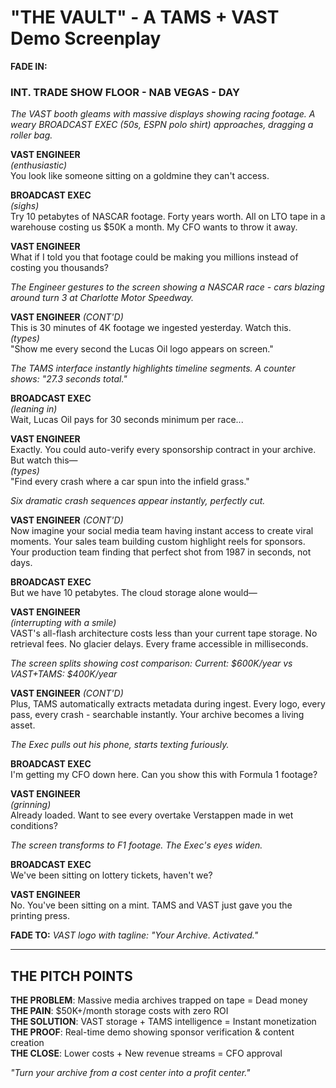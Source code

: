 # "THE VAULT" - A TAMS + VAST Demo Screenplay

**FADE IN:**

### INT. TRADE SHOW FLOOR - NAB VEGAS - DAY

*The VAST booth gleams with massive displays showing racing footage. A weary BROADCAST EXEC (50s, ESPN polo shirt) approaches, dragging a roller bag.*

**VAST ENGINEER**  
*(enthusiastic)*  
You look like someone sitting on a goldmine they can't access.

**BROADCAST EXEC**  
*(sighs)*  
Try 10 petabytes of NASCAR footage. Forty years worth. All on LTO tape in a warehouse costing us $50K a month. My CFO wants to throw it away.

**VAST ENGINEER**  
What if I told you that footage could be making you millions instead of costing you thousands?

*The Engineer gestures to the screen showing a NASCAR race - cars blazing around turn 3 at Charlotte Motor Speedway.*

**VAST ENGINEER** *(CONT'D)*  
This is 30 minutes of 4K footage we ingested yesterday. Watch this.  
*(types)*  
"Show me every second the Lucas Oil logo appears on screen."

*The TAMS interface instantly highlights timeline segments. A counter shows: "27.3 seconds total."*

**BROADCAST EXEC**  
*(leaning in)*  
Wait, Lucas Oil pays for 30 seconds minimum per race...

**VAST ENGINEER**  
Exactly. You could auto-verify every sponsorship contract in your archive. But watch this—  
*(types)*  
"Find every crash where a car spun into the infield grass."

*Six dramatic crash sequences appear instantly, perfectly cut.*

**VAST ENGINEER** *(CONT'D)*  
Now imagine your social media team having instant access to create viral moments. Your sales team building custom highlight reels for sponsors. Your production team finding that perfect shot from 1987 in seconds, not days.

**BROADCAST EXEC**  
But we have 10 petabytes. The cloud storage alone would—

**VAST ENGINEER**  
*(interrupting with a smile)*  
VAST's all-flash architecture costs less than your current tape storage. No retrieval fees. No glacier delays. Every frame accessible in milliseconds. 

*The screen splits showing cost comparison: Current: $600K/year vs VAST+TAMS: $400K/year*

**VAST ENGINEER** *(CONT'D)*  
Plus, TAMS automatically extracts metadata during ingest. Every logo, every pass, every crash - searchable instantly. Your archive becomes a living asset.

*The Exec pulls out his phone, starts texting furiously.*

**BROADCAST EXEC**  
I'm getting my CFO down here. Can you show this with Formula 1 footage?

**VAST ENGINEER**  
*(grinning)*  
Already loaded. Want to see every overtake Verstappen made in wet conditions?

*The screen transforms to F1 footage. The Exec's eyes widen.*

**BROADCAST EXEC**  
We've been sitting on lottery tickets, haven't we?

**VAST ENGINEER**  
No. You've been sitting on a mint. TAMS and VAST just gave you the printing press.

**FADE TO:** *VAST logo with tagline: "Your Archive. Activated."*

---

## THE PITCH POINTS

**THE PROBLEM**: Massive media archives trapped on tape = Dead money  
**THE PAIN**: $50K+/month storage costs with zero ROI  
**THE SOLUTION**: VAST storage + TAMS intelligence = Instant monetization  
**THE PROOF**: Real-time demo showing sponsor verification & content creation  
**THE CLOSE**: Lower costs + New revenue streams = CFO approval

*"Turn your archive from a cost center into a profit center."*